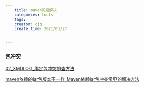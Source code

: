 ```yaml
---
    title: maven问题解决
    categories: tools
    tags:
    creator: cjq
    create_time: 2021/01/27


---
```


### 包冲突

[02_XMDLOG_绑定包冲突排查方法](https://km.sankuai.com/page/28132001)

[maven依赖的jar包版本不一样_Maven依赖jar包冲突常见的解决方法](https://blog.csdn.net/weixin_33037051/article/details/111892927)



### 